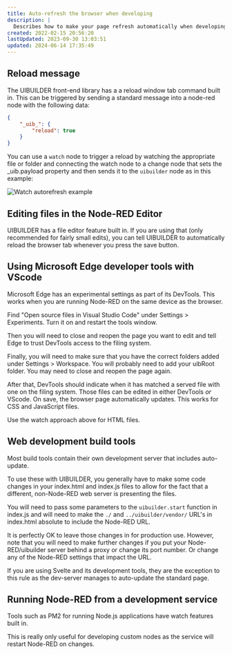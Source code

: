 ```yaml
---
title: Auto-refresh the browser when developing
description: |
  Describes how to make your page refresh automatically when developing front-end code.
created: 2022-02-15 20:56:20
lastUpdated: 2023-09-30 13:03:51
updated: 2024-06-14 17:35:49
---
```


## Reload message

The UIBUILDER front-end library has a a reload window tab command built in. This can be triggered by sending a standard message into a node-red node with the following data:

```json
{
    "_uib_": {
        "reload": true
    }
}
```

You can use a `watch` node to trigger a reload by watching the appropriate file or folder and connecting the watch node to a change node that sets the _uib.payload property and then sends it to the `uibuilder` node as in this example:

![Watch autorefresh example](images/watch-example.png)

## Editing files in the Node-RED Editor

UIBUILDER has a file editor feature built in. If you are using that (only recommended for fairly small edits), you can tell UIBUILDER to automatically reload the browser tab whenever you press the save button.

## Using Microsoft Edge developer tools with VScode

Microsoft Edge has an experimental settings as part of its DevTools. This works when you are running Node-RED on the same device as the browser.

Find "Open source files in Visual Studio Code" under Settings > Experiments. Turn it on and restart the tools window.

Then you will need to close and reopen the page you want to edit and tell Edge to trust DevTools access to the filing system.

Finally, you will need to make sure that you have the correct folders added under Settings > Workspace. You will probably need to add your uibRoot folder. You may need to close and reopen the page again.

After that, DevTools should indicate when it has matched a served file with one on the filing system. Those files can be edited in either DevTools _or_ VScode. On save, the browser page automatically updates. This works for CSS and JavaScript files.

Use the watch approach above for HTML files.

## Web development build tools

Most build tools contain their own development server that includes auto-update.

To use these with UIBUILDER, you generally have to make some code changes in your index.html and index.js files to allow for the fact that a different, non-Node-RED web server is presenting the files.

You will need to pass some parameters to the `uibuilder.start` function in index.js and will need to make the `./` and `../uibuilder/vendor/` URL's in index.html absolute to include the Node-RED URL.

It is perfectly OK to leave those changes in for production use. However, note that you will need to make further changes if you put your Node-RED/uibuilder server behind a proxy or change its port number. Or change any of the Node-RED settings that impact the URL.

If you are using Svelte and its development tools, they are the exception to this rule as the dev-server manages to auto-update the standard page.

## Running Node-RED from a development service

Tools such as PM2 for running Node.js applications have watch features built in.

This is really only useful for developing custom nodes as the service will restart Node-RED on changes.
